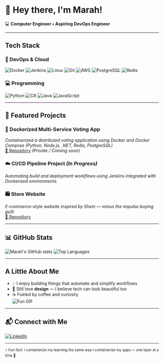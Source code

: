 # 👋 Hey there, I'm Marah!

💻 **Computer Engineer • Aspiring DevOps Engineer**  
  

---

##  Tech Stack

### 🧰 DevOps & Cloud
![Docker](https://img.shields.io/badge/Docker-2496ED?style=for-the-badge&logo=docker&logoColor=white)
![Jenkins](https://img.shields.io/badge/Jenkins-D24939?style=for-the-badge&logo=jenkins&logoColor=white)
![Linux](https://img.shields.io/badge/Linux-FCC624?style=for-the-badge&logo=linux&logoColor=black)
![Git](https://img.shields.io/badge/Git-F05032?style=for-the-badge&logo=git&logoColor=white)
![AWS](https://img.shields.io/badge/AWS-232F3E?style=for-the-badge&logo=amazonaws&logoColor=white)
![PostgreSQL](https://img.shields.io/badge/PostgreSQL-4169E1?style=for-the-badge&logo=postgresql&logoColor=white)
![Redis](https://img.shields.io/badge/Redis-DC382D?style=for-the-badge&logo=redis&logoColor=white)

### 💻 Programming
![Python](https://img.shields.io/badge/Python-3776AB?style=for-the-badge&logo=python&logoColor=white)
![C#](https://img.shields.io/badge/C%23-239120?style=for-the-badge&logo=c-sharp&logoColor=white)
![Java](https://img.shields.io/badge/Java-007396?style=for-the-badge&logo=java&logoColor=white)
![JavaScript](https://img.shields.io/badge/JavaScript-F7DF1E?style=for-the-badge&logo=javascript&logoColor=black)

---

## 📂 Featured Projects

### 🐳 Dockerized Multi-Service Voting App  
*Containerized a distributed voting application using Docker and Docker Compose (Python, Node.js, .NET, Redis, PostgreSQL).*  
[🔗 Repository](#) *(Private / Coming soon)*

### ☁️ CI/CD Pipeline Project *(In Progress)*  
*Automating build and deployment workflows using Jenkins integrated with Dockerized environments.*

### 🛍 Store Website  
*E-commerce-style website inspired by Shein — minus the impulse buying guilt.*  
[🔗 Repository](https://github.com/Marah31/PradaClothingWebsite)

---

## 📊 GitHub Stats
![Marah's GitHub stats](https://github-readme-stats.vercel.app/api?username=marah31&show_icons=true&theme=tokyonight)
![Top Languages](https://github-readme-stats.vercel.app/api/top-langs/?username=marah31&layout=compact&theme=tokyonight)

---

## A Little About Me
- 💡 I enjoy building things that automate and simplify workflows  
- 🎨 Still love **design** — I believe tech can look beautiful too  
- ☕ Fueled by coffee and curiosity  
![Fun GIF](https://media.giphy.com/media/l0MYt5jPR6QX5pnqM/giphy.gif)

---

## 📬 Connect with Me
[![LinkedIn](https://img.shields.io/badge/LinkedIn-0077B5?style=for-the-badge&logo=linkedin&logoColor=white)](https://www.linkedin.com/in/marahdarnaser/)

---

<sub>⚡ Fun fact: I containerize my learning the same way I containerize my apps — one layer at a time 🐳</sub>
